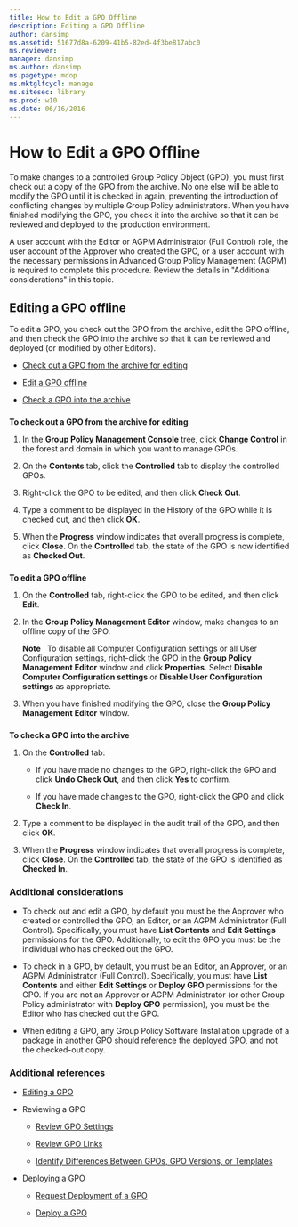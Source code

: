 ```yaml
---
title: How to Edit a GPO Offline
description: Editing a GPO Offline
author: dansimp
ms.assetid: 51677d8a-6209-41b5-82ed-4f3be817abc0
ms.reviewer: 
manager: dansimp
ms.author: dansimp
ms.pagetype: mdop
ms.mktglfcycl: manage
ms.sitesec: library
ms.prod: w10
ms.date: 06/16/2016
---
```



# How to Edit a GPO Offline


To make changes to a controlled Group Policy Object (GPO), you must first check out a copy of the GPO from the archive. No one else will be able to modify the GPO until it is checked in again, preventing the introduction of conflicting changes by multiple Group Policy administrators. When you have finished modifying the GPO, you check it into the archive so that it can be reviewed and deployed to the production environment.

A user account with the Editor or AGPM Administrator (Full Control) role, the user account of the Approver who created the GPO, or a user account with the necessary permissions in Advanced Group Policy Management (AGPM) is required to complete this procedure. Review the details in "Additional considerations" in this topic.

## Editing a GPO offline


To edit a GPO, you check out the GPO from the archive, edit the GPO offline, and then check the GPO into the archive so that it can be reviewed and deployed (or modified by other Editors).

-   [Check out a GPO from the archive for editing](#bkmk-checkout)

-   [Edit a GPO offline](#bkmk-edit)

-   [Check a GPO into the archive](#bkmk-checkin)

### <a href="" id="bkmk-checkout"></a>

**To check out a GPO from the archive for editing**

1.  In the **Group Policy Management Console** tree, click **Change Control** in the forest and domain in which you want to manage GPOs.

2.  On the **Contents** tab, click the **Controlled** tab to display the controlled GPOs.

3.  Right-click the GPO to be edited, and then click **Check Out**.

4.  Type a comment to be displayed in the History of the GPO while it is checked out, and then click **OK**.

5.  When the **Progress** window indicates that overall progress is complete, click **Close**. On the **Controlled** tab, the state of the GPO is now identified as **Checked Out**.

### <a href="" id="bkmk-edit"></a>

**To edit a GPO offline**

1.  On the **Controlled** tab, right-click the GPO to be edited, and then click **Edit**.

2.  In the **Group Policy Management Editor** window, make changes to an offline copy of the GPO.

    **Note**  
    To disable all Computer Configuration settings or all User Configuration settings, right-click the GPO in the **Group Policy Management Editor** window and click **Properties**. Select **Disable Computer Configuration settings** or **Disable User Configuration settings** as appropriate.

     

3.  When you have finished modifying the GPO, close the **Group Policy Management Editor** window.

### <a href="" id="bkmk-checkin"></a>

**To check a GPO into the archive**

1.  On the **Controlled** tab:

    -   If you have made no changes to the GPO, right-click the GPO and click **Undo Check Out**, and then click **Yes** to confirm.

    -   If you have made changes to the GPO, right-click the GPO and click **Check In**.

2.  Type a comment to be displayed in the audit trail of the GPO, and then click **OK**.

3.  When the **Progress** window indicates that overall progress is complete, click **Close**. On the **Controlled** tab, the state of the GPO is identified as **Checked In**.

### Additional considerations

-   To check out and edit a GPO, by default you must be the Approver who created or controlled the GPO, an Editor, or an AGPM Administrator (Full Control). Specifically, you must have **List Contents** and **Edit Settings** permissions for the GPO. Additionally, to edit the GPO you must be the individual who has checked out the GPO.

-   To check in a GPO, by default, you must be an Editor, an Approver, or an AGPM Administrator (Full Control). Specifically, you must have **List Contents** and either **Edit Settings** or **Deploy GPO** permissions for the GPO. If you are not an Approver or AGPM Administrator (or other Group Policy administrator with **Deploy GPO** permission), you must be the Editor who has checked out the GPO.

-   When editing a GPO, any Group Policy Software Installation upgrade of a package in another GPO should reference the deployed GPO, and not the checked-out copy.

### Additional references

-   [Editing a GPO](editing-a-gpo-agpm30ops.md)

-   Reviewing a GPO

    -   [Review GPO Settings](review-gpo-settings-agpm30ops.md)

    -   [Review GPO Links](review-gpo-links-agpm30ops.md)

    -   [Identify Differences Between GPOs, GPO Versions, or Templates](identify-differences-between-gpos-gpo-versions-or-templates-agpm30ops.md)

-   Deploying a GPO

    -   [Request Deployment of a GPO](request-deployment-of-a-gpo-agpm30ops.md)

    -   [Deploy a GPO](deploy-a-gpo-agpm30ops.md)

 

 





